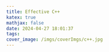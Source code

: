 ```yaml
---
title: Effective C++
katex: true
mathjax: false
date: 2024-04-27 18:01:37
tags:
cover_image: /imgs/coverImgs/c++.jpg
---
```



